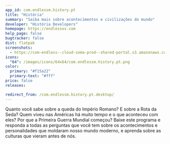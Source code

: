 ```yaml
---
app_id: com.endlessm.history.pt
title: "História"
summary: "Saiba mais sobre acontecimentos e civilizações do mundo"
developer: "História Developers"
homepage: https://endlessos.com
help_page: false
bugtracker: false
dist: flatpak
screenshots:
  - https://com-endless--cloud-soma-prod--shared-portal.s3.amazonaws.com/apps.275.screenshots.0a839a16-1736-4d62-8f44-bbc133c5d0f3_201810231939782020.png
icons:
  "64": /images/icons/64x64/com.endlessm.history.pt.png
color:
  primary: "#f15a22"
  primary-text: "#fff"
price: false
releases:

redirect_from: /com.endlessm.history.pt.desktop/
---
```


<p>Quanto você sabe sobre a queda do Império Romano? E sobre a Rota da Seda? Quem viveu nas Américas há muito tempo e o que aconteceu com eles? Por que a Primeira Guerra Mundial começou? Baixe este programa e responda  a todas as perguntas que você tem sobre os acontecimentos e personalidades que moldaram nosso mundo moderno, e aprenda sobre as culturas que vieram antes de nós.</p>